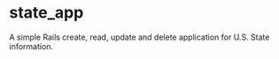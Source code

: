 state_app
=========

A simple Rails create, read, update and delete application for U.S. State information.  